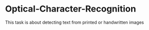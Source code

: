 # Optical-Character-Recognition
This task is about detecting text from printed or handwritten images
